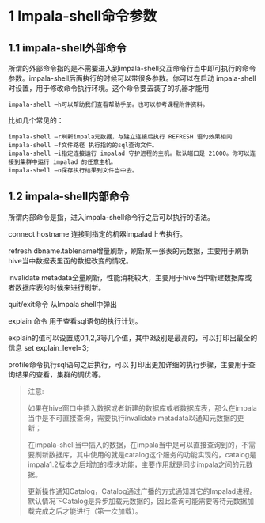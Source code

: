 # 1 Impala-shell命令参数

## 1.1 impala-shell外部命令
所谓的外部命令指的是不需要进入到impala-shell交互命令行当中即可执行的命令参数。impala-shell后面执行的时候可以带很多参数。你可以在启动 impala-shell 时设置，用于修改命令执行环境。这个命令要去装了的机器才能用
``` 
impala-shell –h可以帮助我们查看帮助手册。也可以参考课程附件资料。
```

比如几个常见的：
``` 
impala-shell –r刷新impala元数据，与建立连接后执行 REFRESH 语句效果相同
impala-shell –f文件路径 执行指的的sql查询文件。
impala-shell –i指定连接运行 impalad 守护进程的主机。默认端口是 21000。你可以连接到集群中运行 impalad 的任意主机。
impala-shell –o保存执行结果到文件当中去。
```

## 1.2 impala-shell内部命令
所谓内部命令是指，进入impala-shell命令行之后可以执行的语法。


connect hostname 连接到指定的机器impalad上去执行。



refresh dbname.tablename增量刷新，刷新某一张表的元数据，主要用于刷新hive当中数据表里面的数据改变的情况。



invalidate  metadata全量刷新，性能消耗较大，主要用于hive当中新建数据库或者数据库表的时候来进行刷新。

quit/exit命令 从Impala shell中弹出

explain 命令 用于查看sql语句的执行计划。


explain的值可以设置成0,1,2,3等几个值，其中3级别是最高的，可以打印出最全的信息
set explain_level=3;

profile命令执行sql语句之后执行，可以
打印出更加详细的执行步骤，主要用于查询结果的查看，集群的调优等。



> 注意:
> 
> 如果在hive窗口中插入数据或者新建的数据库或者数据库表，那么在impala当中是不可直接查询，需要执行invalidate metadata以通知元数据的更新；
> 
> 在impala-shell当中插入的数据，在impala当中是可以直接查询到的，不需要刷新数据库，其中使用的就是catalog这个服务的功能实现的，catalog是impala1.2版本之后增加的模块功能，主要作用就是同步impala之间的元数据。
> 
> 更新操作通知Catalog，Catalog通过广播的方式通知其它的Impalad进程。默认情况下Catalog是异步加载元数据的，因此查询可能需要等待元数据加载完成之后才能进行（第一次加载）。
